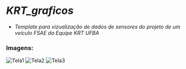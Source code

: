# *KRT_graficos*

* *Template para vizualização de dados de sensores do projeto de um veículo FSAE da Equipe KRT UFBA*

### Imagens:

![Tela1](https://user-images.githubusercontent.com/73923978/121596498-d9ac3e00-ca15-11eb-9c4a-03db855c7298.png) 
![Tela2](https://user-images.githubusercontent.com/73923978/121596502-da44d480-ca15-11eb-85a3-c7addef0f436.png) 
![Tela3](https://user-images.githubusercontent.com/73923978/121596494-d913a780-ca15-11eb-89a3-6007fa02234e.png)
